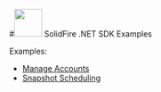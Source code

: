 #<img src="https://raw.githubusercontent.com/solidfire/sdk-dotnet/release1.1/img/net.png" height="50" width="50" > SolidFire .NET SDK Examples

Examples:

- [Manage Accounts](manage-accounts.md)
- [Snapshot Scheduling](snapshot-scheduling.md)